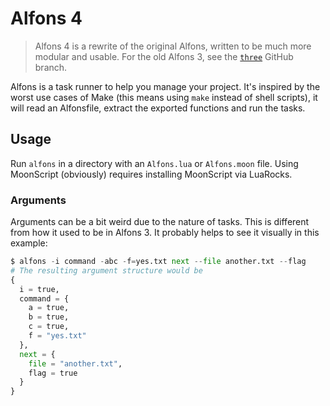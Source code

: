 # Alfons 4

> Alfons 4 is a rewrite of the original Alfons, written to be much more modular and usable. For the old Alfons 3, see the [`three`](https://github.com/daelvn/alfons/tree/three) GitHub branch.

Alfons is a task runner to help you manage your project. It's inspired by the worst use cases of Make (this means using `make` instead of shell scripts), it will read an Alfonsfile, extract the exported functions and run the tasks.

## Usage

Run `alfons` in a directory with an `Alfons.lua` or `Alfons.moon` file. Using MoonScript (obviously) requires installing MoonScript via LuaRocks.

### Arguments

Arguments can be a bit weird due to the nature of tasks. This is different from how it used to be in Alfons 3. It probably helps to see it visually in this example:

```py
$ alfons -i command -abc -f=yes.txt next --file another.txt --flag
# The resulting argument structure would be
{
  i = true,
  command = {
    a = true,
    b = true,
    c = true,
    f = "yes.txt"
  },
  next = {
    file = "another.txt",
    flag = true
  } 
}
```